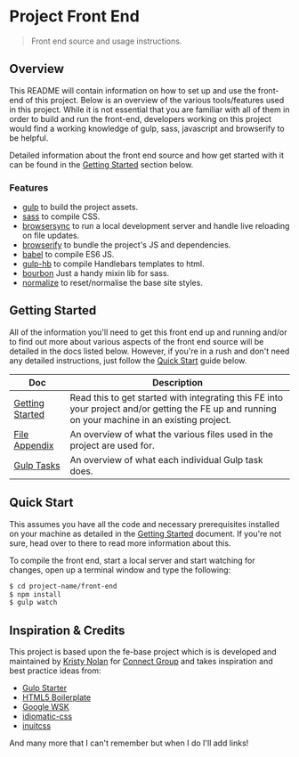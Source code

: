 # Project Front End

> Front end source and usage instructions.

## Overview

This README will contain information on how to set up and use the front-end of this project. Below is an overview of the various tools/features used in this project. While it is not essential that you are familiar with all of them in order to build and run the front-end, developers working on this project would find a working knowledge of gulp, sass, javascript and browserify to be helpful.

Detailed information about the front end source and how get started with it can be found in the [Getting Started](#getting-started) section below.

### Features

- [gulp](http://gulpjs.com/) to build the project assets.
- [sass](http://sass-lang.com/) to compile CSS.
- [browsersync](http://www.browsersync.io/) to run a local development server and handle live reloading on file updates.
- [browserify](http://browserify.org/) to bundle the project's JS and dependencies.
- [babel](https://babeljs.io/) to compile ES6 JS.
- [gulp-hb](https://github.com/shannonmoeller/gulp-hb) to compile Handlebars templates to html.
- [bourbon](http://bourbon.io/) Just a handy mixin lib for sass.
- [normalize](https://github.com/necolas/normalize.css) to reset/normalise the base site styles.

## Getting Started

All of the information you'll need to get this front end up and running and/or to find out more about various aspects of the front end source will be detailed in the docs listed below. However, if you're in a rush and don't need any detailed instructions, just follow the [Quick Start](#quick-start) guide below.

Doc | Description
----| -----------
[Getting Started](docs/getting-started.md) | Read this to get started with integrating this FE into your project and/or getting the FE up and running on your machine in an existing project.
[File Appendix](docs/file-appendix.md) | An overview of what the various files used in the project are used for.
[Gulp Tasks](docs/tasks.md) | An overview of what each individual Gulp task does.

## Quick Start

This assumes you have all the code and necessary prerequisites installed on your machine as detailed in the [Getting Started](docs/getting-started.md) document. If you're not sure, head over to there to read more information about this.

To compile the front end, start a local server and start watching for changes, open up a terminal window and type the following:

```sh
$ cd project-name/front-end
$ npm install
$ gulp watch
```

## Inspiration & Credits

This project is based upon the fe-base project which is is developed and maintained by [Kristy Nolan](https://github.com/kristyanne) for [Connect Group](http://www.connect-group.com/) and takes inspiration and best practice ideas from:

- [Gulp Starter](https://github.com/vigetlabs/gulp-starter)
- [HTML5 Boilerplate](https://html5boilerplate.com/)
- [Google WSK](https://github.com/google/web-starter-kit/blob/master/docs/install.md)
- [idiomatic-css](https://github.com/necolas/idiomatic-css)
- [inuitcss](https://github.com/inuitcss)

And many more that I can't remember but when I do I'll add links!
